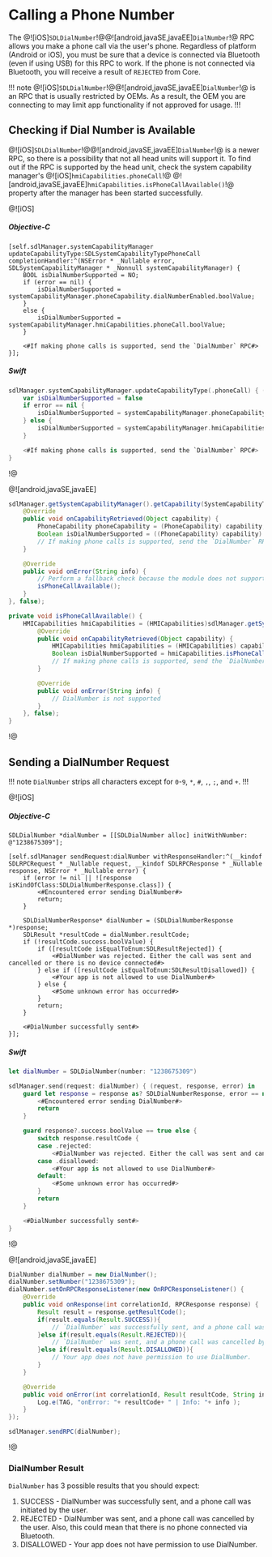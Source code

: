 # Calling a Phone Number
The @![iOS]`SDLDialNumber`!@@![android,javaSE,javaEE]`DialNumber`!@ RPC allows you make a phone call via the user's phone. Regardless of platform (Android or iOS), you must be sure that a device is connected via Bluetooth (even if using USB) for this RPC to work. If the phone is not connected via Bluetooth, you will receive a result of `REJECTED` from Core.

!!! note
@![iOS]`SDLDialNumber`!@@![android,javaSE,javaEE]`DialNumber`!@ is an RPC that is usually restricted by OEMs. As a result, the OEM you are connecting to may limit app functionality if not approved for usage.
!!!

## Checking if Dial Number is Available
@![iOS]`SDLDialNumber`!@@![android,javaSE,javaEE]`DialNumber`!@ is a newer RPC, so there is a possibility that not all head units will support it. To find out if the RPC is supported by the head unit, check the system capability manager's @![iOS]`hmiCapabilities.phoneCall`!@ @![android,javaSE,javaEE]`hmiCapabilities.isPhoneCallAvailable()`!@ property after the manager has been started successfully.

@![iOS]
##### Objective-C
```objc
[self.sdlManager.systemCapabilityManager updateCapabilityType:SDLSystemCapabilityTypePhoneCall completionHandler:^(NSError * _Nullable error, SDLSystemCapabilityManager * _Nonnull systemCapabilityManager) {
    BOOL isDialNumberSupported = NO;
    if (error == nil) {
        isDialNumberSupported = systemCapabilityManager.phoneCapability.dialNumberEnabled.boolValue;
    }
    else {
        isDialNumberSupported = systemCapabilityManager.hmiCapabilities.phoneCall.boolValue;
    }

    <#If making phone calls is supported, send the `DialNumber` RPC#>
}];
```

##### Swift
```swift
sdlManager.systemCapabilityManager.updateCapabilityType(.phoneCall) { (error, systemCapabilityManager) in
    var isDialNumberSupported = false
    if error == nil {
        isDialNumberSupported = systemCapabilityManager.phoneCapability?.dialNumberEnabled?.boolValue ?? false;
    } else {
        isDialNumberSupported = systemCapabilityManager.hmiCapabilities?.phoneCall?.boolValue ?? false
    }

    <#If making phone calls is supported, send the `DialNumber` RPC#>
}
```
!@

@![android,javaSE,javaEE]
```java
sdlManager.getSystemCapabilityManager().getCapability(SystemCapabilityType.PHONE_CALL, new OnSystemCapabilityListener() {
	@Override
	public void onCapabilityRetrieved(Object capability) {
		PhoneCapability phoneCapability = (PhoneCapability) capability;
		Boolean isDialNumberSupported = ((PhoneCapability) capability).getDialNumberEnabled().booleanValue();
		// If making phone calls is supported, send the `DialNumber` RPC
	}

	@Override
	public void onError(String info) {
		// Perform a fallback check because the module does not support the phone capability
		isPhoneCallAvailable();
	}
}, false);

private void isPhoneCallAvailable() {
	HMICapabilities hmiCapabilities = (HMICapabilities)sdlManager.getSystemCapabilityManager().getCapability(SystemCapabilityType.HMI, new OnSystemCapabilityListener() {
		@Override
		public void onCapabilityRetrieved(Object capability) {
			HMICapabilities hmiCapabilities = (HMICapabilities) capability;
			Boolean isDialNumberSupported = hmiCapabilities.isPhoneCallAvailable();
			// If making phone calls is supported, send the `DialNumber` RPC
		}

		@Override
		public void onError(String info) {
			// DialNumber is not supported
		}
	}, false);
}
```
!@

## Sending a DialNumber Request
!!! note
`DialNumber` strips all characters except for `0`-`9`, `*`, `#`, `,`, `;`, and `+`.
!!!

@![iOS]
##### Objective-C
```objc
SDLDialNumber *dialNumber = [[SDLDialNumber alloc] initWithNumber: @"1238675309"];

[self.sdlManager sendRequest:dialNumber withResponseHandler:^(__kindof SDLRPCRequest * _Nullable request, __kindof SDLRPCResponse * _Nullable response, NSError * _Nullable error) {
    if (error != nil || ![response isKindOfClass:SDLDialNumberResponse.class]) {
        <#Encountered error sending DialNumber#>
        return;
    }

    SDLDialNumberResponse* dialNumber = (SDLDialNumberResponse *)response;
    SDLResult *resultCode = dialNumber.resultCode;
    if (!resultCode.success.boolValue) {
		if ([resultCode isEqualToEnum:SDLResultRejected]) {
	        <#DialNumber was rejected. Either the call was sent and cancelled or there is no device connected#>
	    } else if ([resultCode isEqualToEnum:SDLResultDisallowed]) {
	        <#Your app is not allowed to use DialNumber#>
	    } else { 	
	    	<#Some unknown error has occurred#>
	    }
	    return;
    }

	<#DialNumber successfully sent#>
}];
```

##### Swift
```swift
let dialNumber = SDLDialNumber(number: "1238675309")

sdlManager.send(request: dialNumber) { (request, response, error) in
    guard let response = response as? SDLDialNumberResponse, error == nil else {
        <#Encountered error sending DialNumber#>
        return
    }

    guard response?.success.boolValue == true else {
        switch response.resultCode {
        case .rejected:
            <#DialNumber was rejected. Either the call was sent and cancelled or there is no device connected#>
        case .disallowed:
            <#Your app is not allowed to use DialNumber#>
        default:
            <#Some unknown error has occurred#>
        }
        return
    }

    <#DialNumber successfully sent#>
}
```
!@

@![android,javaSE,javaEE]
```java
DialNumber dialNumber = new DialNumber();
dialNumber.setNumber("1238675309");
dialNumber.setOnRPCResponseListener(new OnRPCResponseListener() {
    @Override
    public void onResponse(int correlationId, RPCResponse response) {
        Result result = response.getResultCode();
        if(result.equals(Result.SUCCESS)){
            // `DialNumber` was successfully sent, and a phone call was initiated by the user.
        }else if(result.equals(Result.REJECTED)){
            // `DialNumber` was sent, and a phone call was cancelled by the user. Also, this could mean that there is no phone connected via Bluetooth.
        }else if(result.equals(Result.DISALLOWED)){
            // Your app does not have permission to use DialNumber.
        }
    }

    @Override
    public void onError(int correlationId, Result resultCode, String info){
        Log.e(TAG, "onError: "+ resultCode+ " | Info: "+ info );
    }
});

sdlManager.sendRPC(dialNumber);
```
!@

### DialNumber Result
`DialNumber` has 3 possible results that you should expect:

1. SUCCESS - DialNumber was successfully sent, and a phone call was initiated by the user.
2. REJECTED - DialNumber was sent, and a phone call was cancelled by the user. Also, this could mean that there is no phone connected via Bluetooth.
3. DISALLOWED - Your app does not have permission to use DialNumber.
